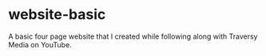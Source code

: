 # website-basic

A basic four page website that I created while following along with Traversy Media on YouTube.
